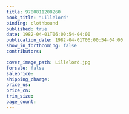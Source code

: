 ```yaml
---
title: 9780811208260
book_title: "Lillelord"
binding: clothbound
published: true
date: 1982-04-01T06:00:54-04:00
publication_date: 1982-04-01T06:00:54-04:00
show_in_forthcoming: false
contributors:

cover_image_path: Lillelord.jpg
forsale: false
saleprice:
shipping_charge:
price_us:
price_cn:
trim_size:
page_count:
---
```


